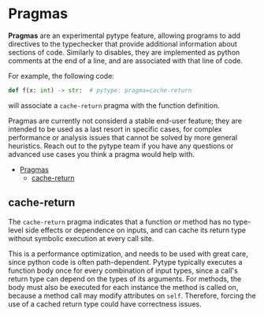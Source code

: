 <!--* freshness: { exempt: true } *-->

# Pragmas

**Pragmas** are an experimental pytype feature, allowing programs to add
directives to the typechecker that provide additional information about sections
of code. Similarly to disables, they are implemented as python comments at the
end of a line, and are associated with that line of code.

For example, the following code:

```python
def f(x: int) -> str:  # pytype: pragma=cache-return
```

will associate a `cache-return` pragma with the function definition.

Pragmas are currently not considerd a stable end-user feature; they are intended
to be used as a last resort in specific cases, for complex performance or
analysis issues that cannot be solved by more general heuristics. Reach out to
the pytype team if you have any questions or advanced use cases you think a
pragma would help with.

<!--ts-->
* [Pragmas](#pragmas)
   * [cache-return](#cache-return)

<!-- Created by https://github.com/ekalinin/github-markdown-toc -->
<!-- Added by: jankuehle, at: Wed Sep 11 11:06:46 AM UTC 2024 -->

<!--te-->

## cache-return

The `cache-return` pragma indicates that a function or method has no type-level
side effects or dependence on inputs, and can cache its return type without
symbolic execution at every call site.

This is a performance optimization, and needs to be used with great care, since
python code is often path-dependent. Pytype typically executes a function body
once for every combination of input types, since a call's return type can depend
on the types of its arguments. For methods, the body must also be executed for
each instance the method is called on, because a method call may modify
attributes on `self`. Therefore, forcing the use of a cached return type could
have correctness issues.
